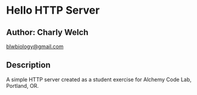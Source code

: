 # Hello HTTP Server

## Author: Charly Welch
<blwbiology@gmail.com>

## Description
A simple HTTP server created as a student exercise for Alchemy Code Lab, Portland, OR. 